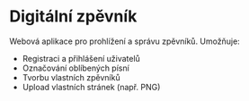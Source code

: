 # Digitální zpěvník

Webová aplikace pro prohlížení a správu zpěvníků. Umožňuje:

- Registraci a přihlášení uživatelů
- Označování oblíbených písní
- Tvorbu vlastních zpěvníků
- Upload vlastních stránek (např. PNG)
